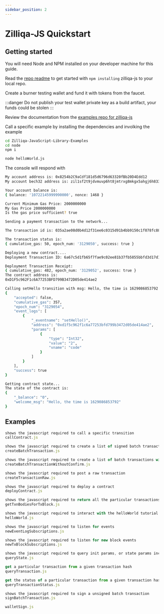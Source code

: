 ```yaml
---
sidebar_position: 2
---
```


# Zilliqa-JS Quickstart

## Getting started

You will need Node and NPM installed on your developer machine for this guide.

Read the [repo readme](https://github.com/Zilliqa/Zilliqa-JavaScript-Library) to get started with ```npm installing``` zilliqa-js to your local repo.

Create a burner testing wallet and fund it with tokens from the faucet.

:::danger
Do not publish your test wallet private key as a build artifact, your funds could be stolen
:::

Review the documentation from the [examples repo for zilliqa-js](https://github.com/Zilliqa/Zilliqa-JavaScript-Library-Examples)

Call a specific example by installing the dependencies and involking the example

```bash
cd Zilliqa-JavaScript-Library-Examples
cd node
npm i

node helloWorld.js
```

The console will respond with

```bash
My account address is: 0x8254b2C9aCdf181d5d6796d63320fBb20D4Edd12
My account bech32 address is: zil1sf2t9jdvmuvp6ht8jmtrxg8mkgx5ahgj6h833r

Your account balance is:
{ balance: '10722145999990000', nonce: 1468 }

Current Minimum Gas Price: 2000000000
My Gas Price 2000000000
Is the gas price sufficient? true

Sending a payment transaction to the network...

The transaction id is: 035a2ae08d0b4d12f31ee6c0315d91b4bb9150c1f078fc88e0ee3b5640f2d318

The transaction status is:
{ cumulative_gas: 50, epoch_num: '3129050', success: true }

Deploying a new contract....
Deployment Transaction ID: 6a67c5d1fb65f7fae9c02ee81b37fb5855bbfd3d17d163a908bb5f667419d1df

Deployment Transaction Receipt:
{ cumulative_gas: 482, epoch_num: '3129052', success: true }
The contract address is:
0xD1F5c962F1c6A77253BFD799B3472D05de414ae2

Calling setHello transition with msg: Hello, the time is 1629086853792
{
    "accepted": false,
    "cumulative_gas": 357,
    "epoch_num": "3129054",
    "event_logs": [
        {
            "_eventname": "setHello()",
            "address": "0xd1f5c962f1c6a77253bfd799b3472d05de414ae2",
            "params": [
                {
                    "type": "Int32",
                    "value": "2",
                    "vname": "code"
                }
            ]
        }
    ],
    "success": true
}

Getting contract state...
The state of the contract is:
{
    "_balance": "0",
    "welcome_msg": "Hello, the time is 1629086853792"
}
```

## Examples

```js
shows the javascript required to call a specific transition
callContract.js

shows the javascript required to create a list of signed batch transactions
createBatchTransaction.js

shows the javascript required to create a list of batch transactions with correct nonce
createBatchTransactionWithoutConfirm.js

shows the javascript required to post a raw transaction
createTransactionRaw.js

shows the javascript required to deploy a contract
deployContract.js

shows the javascript required to return all the particular transactions that happened for a particular block
getTxnBodiesForTxBlock.js

shows the javascript required to interact with the helloWorld tutorial scilla
helloWorld.js

shows the javascript required to listen for events
newEventLogSubscriptions.js

shows the javascript required to listen for new block events
newTxBlockSubscriptions.js

shows the javascript required to query init params, or state params including maps
queryState.js

get a particular transaction from a given transaction hash
queryTransaction.js

get the status of a particular transaction from a given transaction hash
queryTransactionStatus.js

shows the javascript required to sign a unsigned batch transaction
signBatchTransaction.js

walletSign.js
```
